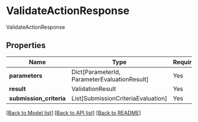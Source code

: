 # ValidateActionResponse

ValidateActionResponse

## Properties
| Name | Type | Required | Description |
| ------------ | ------------- | ------------- | ------------- |
**parameters** | Dict[ParameterId, ParameterEvaluationResult] | Yes |  |
**result** | ValidationResult | Yes |  |
**submission_criteria** | List[SubmissionCriteriaEvaluation] | Yes |  |


[[Back to Model list]](../../README.md#documentation-for-models) [[Back to API list]](../../README.md#documentation-for-api-endpoints) [[Back to README]](../../README.md)
